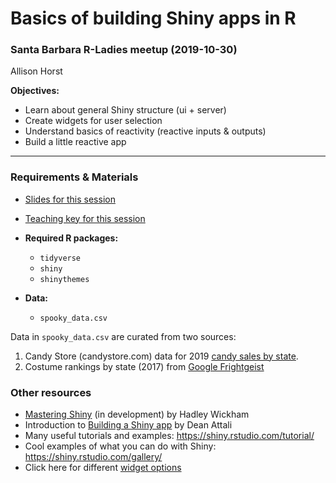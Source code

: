 # Basics of building Shiny apps in R
### Santa Barbara R-Ladies meetup (2019-10-30)
Allison Horst

**Objectives:**

- Learn about general Shiny structure (ui + server)
- Create widgets for user selection
- Understand basics of reactivity (reactive inputs & outputs)
- Build a little reactive app

---------

### Requirements & Materials

- [Slides for this session](https://docs.google.com/presentation/d/1QVgvVsVoYOXjqHKKx2o-cMOYLdh7FAq8Hyv_y-dSZmI/edit?usp=sharing) 
- [Teaching key for this session](https://docs.google.com/document/d/1Je6tCd5ZFUCSa3ZG3gAsjLQBCdOFBbO1kzG06psKxJQ/edit?usp=sharing)

- **Required R packages:**

    - `tidyverse`
    - `shiny`
    - `shinythemes`

- **Data:**

    - `spooky_data.csv`

Data in `spooky_data.csv` are curated from two sources: 

1. Candy Store (candystore.com) data for 2019 [candy sales by state](https://www.candystore.com/blog/facts-trivia/halloween-candy-map-popular/).
2. Costume rankings by state (2017) from [Google Frightgeist](https://frightgeist.withgoogle.com/)



### Other resources

- [Mastering Shiny](https://mastering-shiny.org/) (in development) by Hadley Wickham 
- Introduction to [Building a Shiny app](https://deanattali.com/blog/building-shiny-apps-tutorial/) by Dean Attali
- Many useful tutorials and examples: https://shiny.rstudio.com/tutorial/
- Cool examples of what you can do with Shiny: https://shiny.rstudio.com/gallery/
- Click here for different [widget options](https://shiny.rstudio.com/gallery/widget-gallery.html)
